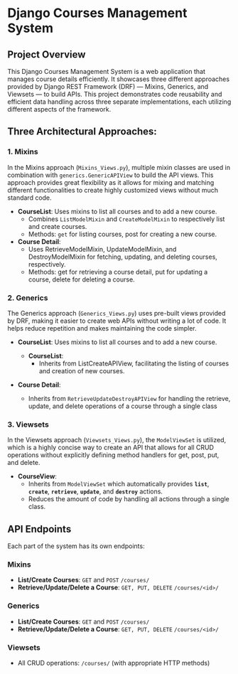 # Django Courses Management System

## Project Overview

This Django Courses Management System is a web application that manages course details efficiently. It showcases three different approaches provided by Django REST Framework (DRF) — Mixins, Generics, and Viewsets — to build APIs. This project demonstrates code reusability and efficient data handling across three separate implementations, each utilizing different aspects of the framework.


## Three Architectural Approaches:

### 1. Mixins
In the Mixins approach (`Mixins_Views.py`),  multiple mixin classes are used in combination with `generics.GenericAPIView` to build the API views. This approach provides great flexibility as it allows for mixing and matching different functionalities to create highly customized views without much standard code.

- **CourseList**:
  Uses mixins to list all courses and to add a new course.
  - Combines `ListModelMixin` and `CreateModelMixin` to respectively list and create courses.
  - Methods: `get` for listing courses, post for creating a new course.
- **Course Detail**:
  - Uses RetrieveModelMixin, UpdateModelMixin, and DestroyModelMixin for fetching, updating, and deleting courses, respectively.
  - Methods: get for retrieving a course detail, put for updating a course, delete for deleting a course.

### 2. Generics 
The Generics approach (`Generics_Views.py`) uses pre-built views provided by DRF, making it easier to create web APIs without writing a lot of code. It helps reduce repetition and makes maintaining the code simpler.

- **CourseList**:
  Uses mixins to list all courses and to add a new course.
  - **CourseList**:
    - Inherits from ListCreateAPIView, facilitating the listing of courses and creation of new courses.

- **Course Detail**:
  - Inherits from `RetrieveUpdateDestroyAPIView` for handling the retrieve, update, and delete operations of a course through a single class
    
  

### 3. Viewsets 
In the Viewsets approach (`Viewsets_Views.py`), the `ModelViewSet` is utilized, which is a highly concise way to create an API that allows for all CRUD operations without explicitly defining method handlers for get, post, put, and delete.
- **CourseView**:
  - Inherits from `ModelViewSet` which automatically provides **`list`**, **`create`**, **`retrieve`**, **`update`**, and **`destroy`** actions.
  - Reduces the amount of code by handling all actions through a single class.

## API Endpoints

Each part of the system has its own endpoints:

### Mixins
- **List/Create Courses**: `GET` and `POST` `/courses/`
- **Retrieve/Update/Delete a Course**: `GET, PUT, DELETE` `/courses/<id>/`


### Generics
- **List/Create Courses**: `GET` and `POST` `/courses/`
- **Retrieve/Update/Delete a Course**: `GET, PUT, DELETE` `/courses/<id>/`

### Viewsets
- All CRUD operations: `/courses/` (with appropriate HTTP methods)

